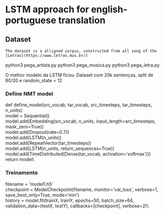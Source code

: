 # LSTM approach for english-portuguese translation

## Dataset

	The dataset is a alligned corpus, constructed from all song of the [Letras](https://www.letras.mus.br/)

python3 pega_artista.py <caminho para salvar>
python3 pega_musica.py <caminho onde os artistas foram salvos>
python3 pega_letra.py <caminho onde as musicas foram salvas>

O melhor modelo da LSTM ficou:
Dataset com 20k sentenças, split de 80/20 e random_state = 12

### Define NMT model
def define_model(src_vocab, tar_vocab, src_timesteps, tar_timesteps, n_units):\
	model = Sequential()\
	model.add(Embedding(src_vocab, n_units, input_length=src_timesteps, mask_zero=True))\
	model.add(Dropout(rate=0.7))\
	model.add(LSTM(n_units))\
	model.add(RepeatVector(tar_timesteps))\
	model.add(LSTM(n_units, return_sequences=True))\
	model.add(TimeDistributed(Dense(tar_vocab, activation='softmax')))\
	return model\

### Treinamento
filename = 'model1.h5'\
checkpoint = ModelCheckpoint(filename, monitor='val_loss', verbose=1, save_best_only=True, mode='min')\
history = model.fit(trainX, trainY, epochs=50, batch_size=64, validation_data=(testX, testY), callbacks=[checkpoint], verbose=2)\